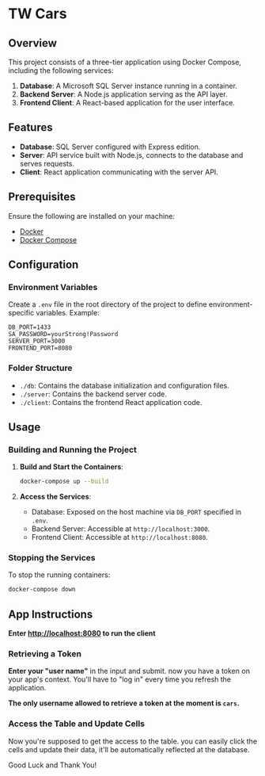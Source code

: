 # TW Cars

## Overview

This project consists of a three-tier application using Docker Compose, including the following services:

1. **Database**: A Microsoft SQL Server instance running in a container.
2. **Backend Server**: A Node.js application serving as the API layer.
3. **Frontend Client**: A React-based application for the user interface.

## Features

- **Database**: SQL Server configured with Express edition.
- **Server**: API service built with Node.js, connects to the database and serves requests.
- **Client**: React application communicating with the server API.

## Prerequisites

Ensure the following are installed on your machine:

- [Docker](https://www.docker.com/get-started)
- [Docker Compose](https://docs.docker.com/compose/install/)

## Configuration

### Environment Variables

Create a `.env` file in the root directory of the project to define environment-specific variables. Example:

```env
DB_PORT=1433
SA_PASSWORD=yourStrong!Password
SERVER_PORT=3000
FRONTEND_PORT=8080
```

### Folder Structure

- `./db`: Contains the database initialization and configuration files.
- `./server`: Contains the backend server code.
- `./client`: Contains the frontend React application code.

## Usage

### Building and Running the Project

1. **Build and Start the Containers**:

   ```bash
   docker-compose up --build
   ```

2. **Access the Services**:
   - Database: Exposed on the host machine via `DB_PORT` specified in `.env`.
   - Backend Server: Accessible at `http://localhost:3000`.
   - Frontend Client: Accessible at `http://localhost:8080`.

### Stopping the Services

To stop the running containers:

```bash
docker-compose down
```

## App Instructions

**Enter [http://localhost:8080](http://localhost:8080) to run the client**
### Retrieving a Token

**Enter your "user name"**
   in the input and submit. now you have a token on your app's context. You'll have to "log in" every time you refresh the application.

   **The only username allowed to retrieve a token at the moment is `cars`.**


### Access the Table and Update Cells
   Now you're supposed to get the access to the table. you can easily click the cells and update their data, it'll be automatically reflected at the database.

Good Luck and Thank You!